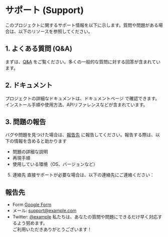 # サポート (Support)
このプロジェクトに関するサポート情報を以下に示します。質問や問題がある場合は、以下のリソースを参照してください。

## 1. よくある質問 (Q&A)
まずは、[Q&A](https://example.com) をご覧ください。多くの一般的な質問に対する回答が含まれています。

## 2. ドキュメント
プロジェクトの詳細なドキュメントは、ドキュメントページ で確認できます。インストール手順や使用方法、APIリファレンスなどが含まれています。

## 3. 問題の報告
バグや問題を見つけた場合は、[報告先](#報告先) に報告してください。報告する際は、以下の情報を含めると助かります
 - 問題の詳細な説明
 - 再現手順
 - 使用している環境（OS、バージョンなど）
5. 連絡先
直接サポートが必要な場合は、以下の連絡先にご連絡ください：

## 報告先
 - Form [Google Form](https://example.com)
 - メール: support@example.com
 - Twitter: [@example](https://example.com)
私たちは、あなたの質問や問題にできるだけ早く対応するよう努めます。<br>ご利用いただきありがとうございます！